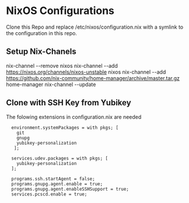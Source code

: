 # NixOS Configurations

Clone this Repo and replace /etc/nixos/configuration.nix with a symlink to the configuration in this repo.

## Setup Nix-Chanels

nix-channel --remove nixos
nix-channel --add https://nixos.org/channels/nixos-unstable nixos
nix-channel --add https://github.com/nix-community/home-manager/archive/master.tar.gz home-manager
nix-channel --update

## Clone with SSH Key from Yubikey 

The folowing extensions in configuration.nix are needed 

```
  environment.systemPackages = with pkgs; [
    git
    gnupg
    yubikey-personalization
   ];

  services.udev.packages = with pkgs; [ 
    yubikey-personalization 
  ];

  programs.ssh.startAgent = false;
  programs.gnupg.agent.enable = true;
  programs.gnupg.agent.enableSSHSupport = true;
  services.pcscd.enable = true;

```

